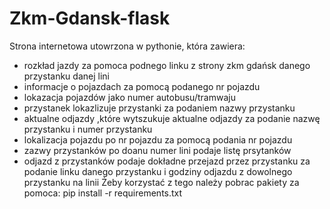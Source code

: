 # Zkm-Gdansk-flask

 Strona internetowa utowrzona w pythonie, która zawiera:
 - rozkład jazdy za pomoca podnego linku z strony zkm gdańsk danego przystanku danej lini
 - informacje o pojazdach za pomocą podanego nr pojazdu
 - lokazacja pojazdów jako numer autobusu/tramwaju
 - przystanek lokazlizuje przystanki za podaniem nazwy przystanku
 - aktualne odjazdy ,które wytszukuje aktualne odjazdy za podanie nazwę przystanku i numer przystanku
 - lokalizacja pojazdu po nr pojazdu za pomocą podania nr pojazdu
 - zazwy przystanków po doanu numer lini podaje listę prsytanków
 - odjazd z przystanków podaje dokładne przejazd przez przystanku za podanie linku danego przystanku i godziny odjazdu z dowolnego przystanku na linii
 Żeby korzystać z tego należy pobrac pakiety za pomoca:
 pip install -r requirements.txt
 
 
 
